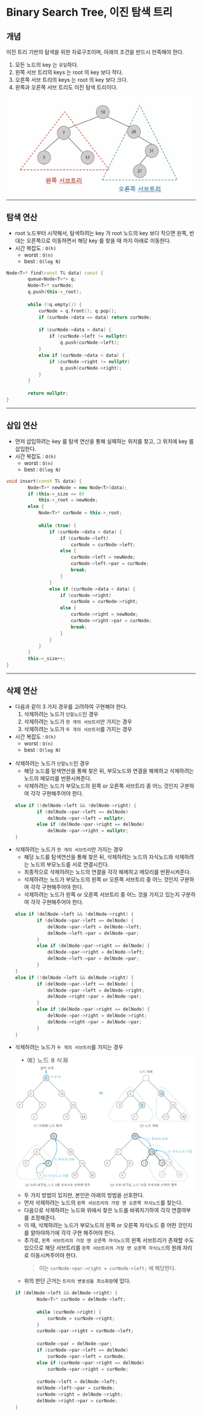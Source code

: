 # Binary Search Tree, 이진 탐색 트리

## 개념
이진 트리 기반의 탐색을 위한 자료구조이며, 아래의 조건을 반드시 만족해야 한다.<br>
1. 모든 노드의 key 는 `유일`하다.
2. 왼쪽 서브 트리의 keys 는 root 의 key 보다 작다.
3. 오른쪽 서브 트리의 keys 는 root 의 key 보다 크다.
4. 왼쪽과 오른쪽 서브 트리도 이진 탐색 트리이다.<br>

![](imgs/1.PNG)
___
## 탐색 연산
- root 노드부터 시작해서, 탐색하려는 key 가 root 노드의 key 보다 작으면 왼쪽, 반대는 오른쪽으로 이동하면서 해당 key 를 찾을 때 까지 아래로 이동한다.
- 시간 복잡도 : `O(h)`
	- worst : `O(n)`
	- best : `O(log N)`
```c++
Node<T>* find(const T& data) const {
		queue<Node<T>*> q;
		Node<T>* curNode;
		q.push(this->_root);

		while (!q.empty()) {
			curNode = q.front(); q.pop();
			if (curNode->data == data) return curNode;

			if (curNode->data > data) {
				if (curNode->left != nullptr)
					q.push(curNode->left);
			}
			else if (curNode->data < data) {
				if (curNode->right != nullptr)
					q.push(curNode->right);
			}
		}

		return nullptr;
}
```
___
## 삽입 연산
- 먼저 삽입하려는 key 를 탐색 연산을 통해 실패하는 위치를 찾고, 그 위치에 key 를 삽입한다.
- 시간 복잡도 : `O(h)`
	- worst : `O(n)`
	- best : `O(log N)`
```c++
void insert(const T& data) {
		Node<T>* newNode = new Node<T>(data);
		if (this->_size == 0)
			this->_root = newNode;
		else {
			Node<T>* curNode = this->_root;

			while (true) {
				if (curNode->data > data) {
					if (curNode->left) 
						curNode = curNode->left;
					else {
						curNode->left = newNode;
						curNode->left->par = curNode;
						break;
					}
				}
				else if (curNode->data < data) {
					if (curNode->right) 
						curNode = curNode->right;			
					else {
						curNode->right = newNode;
						curNode->right->par = curNode;
						break;
					}
				}
			}
		}
		this->_size++;
}
```
___
## 삭제 연산
- 다음과 같이 3 가지 경우를 고려하여 구현해야 한다.
    1. 삭제하려는 노드가 `단말노드`인 경우
    2. 삭제하려는 노드가 `한 개의 서브트리`만 가지는 경우
    3. 삭제하려는 노드가 `두 개의 서브트리`를 가지는 경우
- 시간 복잡도 : `O(h)`
	- worst : `O(n)`
	- best : `O(log N)`<br><br>
- 삭제하려는 노드가 `단말노드`인 경우
    - 해당 노드를 탐색연산을 통해 찾은 뒤, 부모노드와 연결을 해제하고 삭제하려는 노드의 메모리를 반환시켜준다.
    - 삭제하려는 노드가 부모노드의 왼쪽 or 오른쪽 서브트리 중 어느 것인지 구분하여 각각 구현해주어야 한다.
    ```c++
    else if (!delNode->left && !delNode->right) {
			if (delNode->par->left == delNode)
				delNode->par->left = nullptr;
			else if (delNode->par->right == delNode)
				delNode->par->right = nullptr;
	}
    ```
- 삭제하려는 노드가 `한 개의 서브트리`만 가지는 경우
    - 해당 노드를 탐색연산을 통해 찾은 뒤, 삭제하려는 노드의 자식노드와 삭제하려는 노드의 부모노드를 서로 연결시킨다. 
    - 최종적으로 삭제하려는 노드의 연결을 각각 해제하고 메모리를 반환시켜준다.
    - 삭제하려는 노드가 부모노드의 왼쪽 or 오른쪽 서브트리 중 어느 것인지 구분하여 각각 구현해주어야 한다.
    - 삭제하려는 노드가 왼쪽 or 오른쪽 서브트리 중 어느 것을 가지고 있는지 구분하여 각각 구현해주어야 한다.
    ```c++
    else if (delNode->left && !delNode->right) {
			if (delNode->par->left == delNode) {
				delNode->par->left = delNode->left;
				delNode->left->par = delNode->par;
			}
			else if (delNode->par->right == delNode) {
				delNode->par->right = delNode->left;
				delNode->left->par = delNode->par;
			}
	}
	else if (!delNode->left && delNode->right) {
			if (delNode->par->left == delNode) {
				delNode->par->left = delNode->right;
				delNode->right->par = delNode->par;
			}
			else if (delNode->par->right == delNode) {
				delNode->par->right = delNode->right;
				delNode->right->par = delNode->par;
			}
	}
    ```
- 삭제하려는 노드가 `두 개의 서브트리`를 가지는 경우<br><br>
![](imgs/2.PNG)
    - 두 가지 방법이 있지만, 본인은 아래의 방법을 선호한다.
    - 먼저 삭제하려는 노드의 `왼쪽 서브트리의 가장 맨 오른쪽 자식노드`를 찾는다.
    - 다음으로 삭제하려는 노드와 위에서 찾은 노드를 바꿔치기하여 각각 연결여부를 조정해준다.
    - 이 때, 삭제하려는 노드가 부모노드의 왼쪽 or 오른쪽 자식노드 중 어떤 것인지를 알아야하기에 각각 구현 해주어야 한다.
    - 추가로, `왼쪽 서브트리의 가장 맨 오른쪽 자식노드`의 왼쪽 서브트리가 존재할 수도 있으므로 해당 서브트리를 `왼쪽 서브트리의 가장 맨 오른쪽 자식노드`의 원래 자리로 이동시켜주어야 한다.
        > 이는 `curNode->par->right = curNode->left;` 에 해당한다.
    - 위의 판단 근거는 `트리의 변동성을 최소화함`에 있다.
    ```c++
    if (delNode->left && delNode->right) {
			Node<T>* curNode = delNode->left;

			while (curNode->right) {
				curNode = curNode->right;
			}
			curNode->par->right = curNode->left;

			curNode->par = delNode->par;
			if (curNode->par->left == delNode) 
				curNode->par->left = curNode;			
			else if (curNode->par->right == delNode) 
				curNode->par->right = curNode;	

			curNode->left = delNode->left;
			delNode->left->par = curNode;
			curNode->right = delNode->right;
			delNode->right->par = curNode;
	}
    ```
